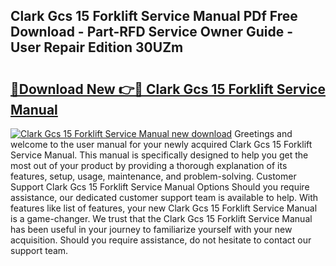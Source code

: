 ## Clark Gcs 15 Forklift Service Manual PDf Free Download - Part-RFD Service Owner Guide - User Repair Edition 30UZm

# <h2><a href="http://bc66346.oget.top/?id=Clark+Gcs+15+Forklift+Service+Manual">🔗Download New 👉🔴 Clark Gcs 15 Forklift Service Manual</a></h2>

[![Clark Gcs 15 Forklift Service Manual new download](https://i.imgur.com/5g1atiW.png)](http://bc66346.oget.top/?id=Clark+Gcs+15+Forklift+Service+Manual)
Greetings and welcome to the user manual for your newly acquired Clark Gcs 15 Forklift Service Manual. This manual is specifically designed to help you get the most out of your product by providing a thorough explanation of its features, setup, usage, maintenance, and problem-solving. Customer Support Clark Gcs 15 Forklift Service Manual Options Should you require assistance, our dedicated customer support team is available to help. With features like list of features, your new Clark Gcs 15 Forklift Service Manual is a game-changer. We trust that the Clark Gcs 15 Forklift Service Manual has been useful in your journey to familiarize yourself with your new acquisition. Should you require assistance, do not hesitate to contact our support team.

